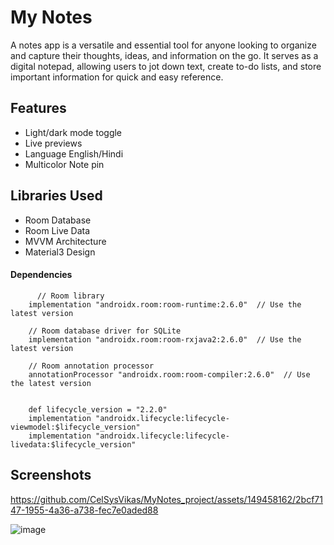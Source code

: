 
# My Notes

A notes app is a versatile and essential tool for anyone looking to organize and capture their thoughts, ideas, and information on the go. It serves as a digital notepad, allowing users to jot down text, create to-do lists, and store important information for quick and easy reference.


## Features

- Light/dark mode toggle
- Live previews
- Language English/Hindi
- Multicolor Note pin


## Libraries Used
- Room Database
- Room Live Data
- MVVM Architecture
- Material3 Design 

#### Dependencies 

```
      // Room library
    implementation "androidx.room:room-runtime:2.6.0"  // Use the latest version

    // Room database driver for SQLite
    implementation "androidx.room:room-rxjava2:2.6.0"  // Use the latest version

    // Room annotation processor
    annotationProcessor "androidx.room:room-compiler:2.6.0"  // Use the latest version


    def lifecycle_version = "2.2.0"
    implementation "androidx.lifecycle:lifecycle-viewmodel:$lifecycle_version"
    implementation "androidx.lifecycle:lifecycle-livedata:$lifecycle_version"
```




## Screenshots


https://github.com/CelSysVikas/MyNotes_project/assets/149458162/2bcf7147-1955-4a36-a738-fec7e0aded88


![image](https://github.com/CelSysVikas/MyNotes_project/assets/149458162/1b8ab1a3-bbfb-4372-8a04-188a94987dda)



